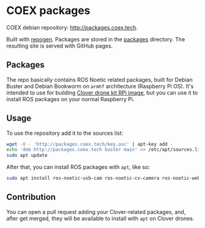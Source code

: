 # COEX packages

COEX debian repository: http://packages.coex.tech.

Built with [repogen](https://github.com/pgaskin/repogen). Packages are stored in the [packages](packages) directory. The resulting site is served with GitHub pages.

## Packages

The repo basically contains ROS Noetic related packages, built for Debian Buster and Debian Bookworm on `armhf` architecture (Raspberry Pi OS). It's intended to use for building [Clover drone kit RPi image](https://clover.coex.tech/en/image.html), but you can use it to install ROS packages on your normal Raspberry Pi.

## Usage

To use the repository add it to the sources list:

```bash
wget -O - 'http://packages.coex.tech/key.asc' | apt-key add -
echo 'deb http://packages.coex.tech buster main' >> /etc/apt/sources.list
sudo apt update
```

After that, you can install ROS packages with `apt`, like so:

```bash
sudo apt install ros-noetic-usb-cam ros-noetic-cv-camera ros-noetic-web-video-server
```

## Contribution

You can open a pull request adding your Clover-related packages, and, after get merged, they will be available to install with `apt` on Clover drones.
